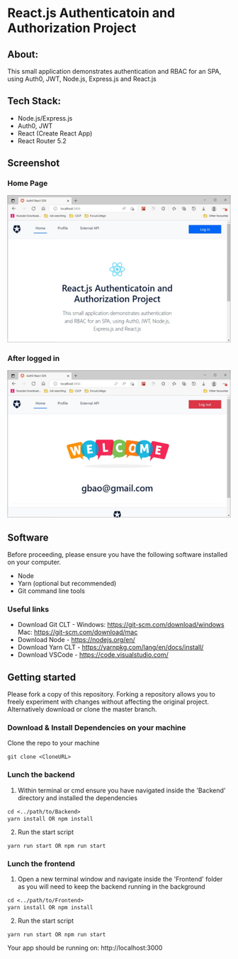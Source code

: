 # React.js Authenticatoin and Authorization Project

## About:

This small application demonstrates authentication and RBAC for an SPA, using Auth0, JWT, Node.js, Express.js and React.js

## Tech Stack:

- Node.js/Express.js
- Auth0, JWT
- React (Create React App)
- React Router 5.2

## Screenshot

### Home Page

![home page](src/assets/home.jpg)

### After logged in

![after logged in](src/assets/login.jpg)

## Software

Before proceeding, please ensure you have the following software installed on your computer.

- Node
- Yarn (optional but recommended)
- Git command line tools

### Useful links

- Download Git CLT - Windows: https://git-scm.com/download/windows Mac: https://git-scm.com/download/mac
- Download Node - https://nodejs.org/en/
- Download Yarn CLT - https://yarnpkg.com/lang/en/docs/install/
- Download VSCode - https://code.visualstudio.com/

## Getting started

Please fork a copy of this repository. Forking a repository allows you to freely experiment with changes without affecting the original project. Alternatively download or clone the master branch.

### Download & Install Dependencies on your machine

Clone the repo to your machine

```
git clone <CloneURL>
```

### Lunch the backend

1. Within terminal or cmd ensure you have navigated inside the 'Backend' directory and installed the dependencies

```
cd <../path/to/Backend>
yarn install OR npm install
```

2. Run the start script

```
yarn run start OR npm run start
```

### Lunch the frontend

1. Open a new terminal window and navigate inside the 'Frontend' folder as you will need to keep the backend running in the background

```
cd <../path/to/Frontend>
yarn install OR npm install
```

2. Run the start script

```
yarn run start OR npm run start
```

Your app should be running on: http://localhost:3000
